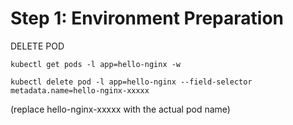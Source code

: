 # Step 1: Environment Preparation

DELETE POD

```
kubectl get pods -l app=hello-nginx -w
```

```
kubectl delete pod -l app=hello-nginx --field-selector metadata.name=hello-nginx-xxxxx
```
(replace hello-nginx-xxxxx with the actual pod name)